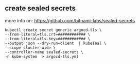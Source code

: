 ## create sealed secrets

more info on: https://github.com/bitnami-labs/sealed-secrets
```
kubectl create secret generic argocd-tls \
--from-literal=tls.crt=############ \
--from-literal=tls.key=############ \
--output json --dry-run=client  | kubeseal \ 
--scope cluster-wide \ 
--controller-name sealed-secrets \ 
-n kube-system  > argocd-tls.yml
```
